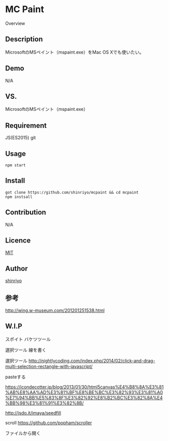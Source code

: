 MC Paint
====

Overview

## Description

MicrosoftのMSペイント（mspaint.exe）をMac OS Xでも使いたい。

## Demo

N/A

## VS. 

MicrosoftのMSペイント（mspaint.exe）

## Requirement

JS(ES2015)
git

## Usage

```
npm start
```

## Install

```
got clone https://github.com/shinriyo/mcpaint && cd mcpaint
npm instsall
```

## Contribution

N/A

## Licence

[MIT](https://github.com/tcnksm/tool/blob/master/LICENCE)

## Author

[shinriyo](https://github.com/shinriyo)

## 参考

http://wing.w-museum.com/201201251538.html

## W.I.P

スポイト
バケツツール

選択ツール
線を書く

選択ツール
http://nightlycoding.com/index.php/2014/02/click-and-drag-multi-selection-rectangle-with-javascript/

pasteする

https://icondecotter.jp/blog/2013/01/30/html5canvas%E4%B8%8A%E3%81%AB%E8%AA%AD%E3%81%BF%E8%BE%BC%E3%82%93%E3%81%A0%E7%94%BB%E5%83%8F%E3%82%92%E8%B2%BC%E3%82%8A%E4%BB%98%E3%81%91%E3%82%8B/

http://jsdo.it/imaya/seedfill

scroll
https://github.com/popham/scroller

ファイルから開く
